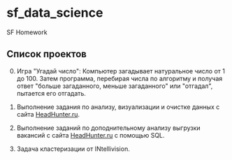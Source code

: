 # sf_data_science
SF Homework
## Список проектов

0. Игра "Угадай число":
Компьютер загадывает натуральное число от 1 до 100. Затем программа, перебирая числа по алгоритму и получая ответ "больше загаданного, меньше загаданного" или "отгадал", пытается его отгадать.

1. Выполнение задания по анализу, визуализации и очистке данных с сайта [HeadHunter.ru](https://hh.ru).

2. Выполнение заданий по доподнительному анализу выгрузки вакансий с сайта [HeadHunter.ru](https://hh.ru) с помощью SQL.

6. Задача кластеризации от INtellivision.

